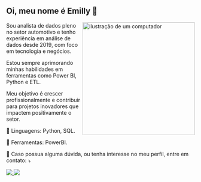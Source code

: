## Oi, meu nome é Emilly 👋

<img src="https://raw.githubusercontent.com/MicaelliMedeiros/micaellimedeiros/master/image/computer-illustration.png" alt="ilustração de um computador" min-width="400px" max-width="300px" width="300px" align="right">

<p align="left"> 
  Sou analista de dados pleno no setor automotivo e tenho experiência em análise de dados desde 2019, com foco em tecnologia e negócios. 
</p>
<p align="left"> 
  Estou sempre aprimorando minhas habilidades em ferramentas como Power BI, Python e ETL.
</p>
<p align="left"> 
  Meu objetivo é crescer profissionalmente e contribuir para projetos inovadores que impactem positivamente o setor.
</p>

<p align="left">
  🦄 Linguagens: Python, SQL.
</p>

<p align="left">
  💼 Ferramentas: PowerBI.
</p>

<p align="left">
  💌 Caso possua alguma dúvida, ou tenha interesse no meu perfil, entre em contato: ⤵️
</p>

<p align="left">
  <a href="https://sites.google.com/view/emillybarreto">
  <img src="https://img.shields.io/badge/Portfolio-%23000000.svg?style=for-the-badge&logo=firefox&logoColor=#FF7139">
  <a href="https://www.linkedin.com/in/emillybarreto/">
  <img src="https://img.shields.io/badge/linkedin-%230077B5.svg?style=for-the-badge&logo=linkedin&logoColor=white">
</p>
